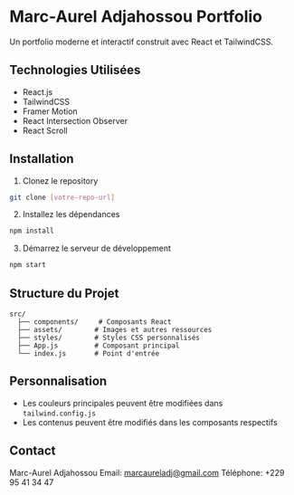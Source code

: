 # Marc-Aurel Adjahossou Portfolio

Un portfolio moderne et interactif construit avec React et TailwindCSS.

## Technologies Utilisées

- React.js
- TailwindCSS
- Framer Motion
- React Intersection Observer
- React Scroll

## Installation

1. Clonez le repository
```bash
git clone [votre-repo-url]
```

2. Installez les dépendances
```bash
npm install
```

3. Démarrez le serveur de développement
```bash
npm start
```

## Structure du Projet

```
src/
  ├── components/     # Composants React
  ├── assets/        # Images et autres ressources
  ├── styles/        # Styles CSS personnalisés
  ├── App.js         # Composant principal
  └── index.js       # Point d'entrée
```

## Personnalisation

- Les couleurs principales peuvent être modifiées dans `tailwind.config.js`
- Les contenus peuvent être modifiés dans les composants respectifs

## Contact

Marc-Aurel Adjahossou
Email: marcaureladj@gmail.com
Téléphone: +229 95 41 34 47
